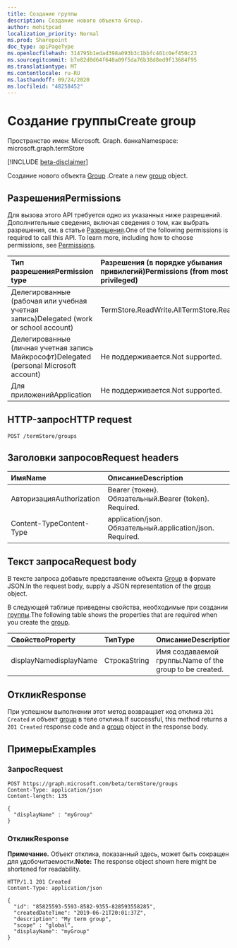 ```yaml
---
title: Создание группы
description: Создание нового объекта Group.
author: mohitpcad
localization_priority: Normal
ms.prod: Sharepoint
doc_type: apiPageType
ms.openlocfilehash: 314795b1edad398a093b3c1bbfc401c0ef450c23
ms.sourcegitcommit: b7e82d0d64f640a09f5da76b38d8ed9f13684f95
ms.translationtype: MT
ms.contentlocale: ru-RU
ms.lasthandoff: 09/24/2020
ms.locfileid: "48258452"
---
```

# <a name="create-group"></a><span data-ttu-id="9505e-103">Создание группы</span><span class="sxs-lookup"><span data-stu-id="9505e-103">Create group</span></span>
<span data-ttu-id="9505e-104">Пространство имен: Microsoft. Graph. банка</span><span class="sxs-lookup"><span data-stu-id="9505e-104">Namespace: microsoft.graph.termStore</span></span>

[!INCLUDE [beta-disclaimer](../../includes/beta-disclaimer.md)]

<span data-ttu-id="9505e-105">Создание нового объекта [Group](../resources/termstore-group.md) .</span><span class="sxs-lookup"><span data-stu-id="9505e-105">Create a new [group](../resources/termstore-group.md) object.</span></span>

## <a name="permissions"></a><span data-ttu-id="9505e-106">Разрешения</span><span class="sxs-lookup"><span data-stu-id="9505e-106">Permissions</span></span>
<span data-ttu-id="9505e-p101">Для вызова этого API требуется одно из указанных ниже разрешений. Дополнительные сведения, включая сведения о том, как выбрать разрешения, см. в статье [Разрешения](/graph/permissions-reference).</span><span class="sxs-lookup"><span data-stu-id="9505e-p101">One of the following permissions is required to call this API. To learn more, including how to choose permissions, see [Permissions](/graph/permissions-reference).</span></span>

|<span data-ttu-id="9505e-109">Тип разрешения</span><span class="sxs-lookup"><span data-stu-id="9505e-109">Permission type</span></span>|<span data-ttu-id="9505e-110">Разрешения (в порядке убывания привилегий)</span><span class="sxs-lookup"><span data-stu-id="9505e-110">Permissions (from most to least privileged)</span></span>|
|:---|:---|
|<span data-ttu-id="9505e-111">Делегированные (рабочая или учебная учетная запись)</span><span class="sxs-lookup"><span data-stu-id="9505e-111">Delegated (work or school account)</span></span> |<span data-ttu-id="9505e-112">TermStore.ReadWrite.All</span><span class="sxs-lookup"><span data-stu-id="9505e-112">TermStore.ReadWrite.All</span></span> |
|<span data-ttu-id="9505e-113">Делегированные (личная учетная запись Майкрософт)</span><span class="sxs-lookup"><span data-stu-id="9505e-113">Delegated (personal Microsoft account)</span></span> | <span data-ttu-id="9505e-114">Не поддерживается.</span><span class="sxs-lookup"><span data-stu-id="9505e-114">Not supported.</span></span>    |
|<span data-ttu-id="9505e-115">Для приложений</span><span class="sxs-lookup"><span data-stu-id="9505e-115">Application</span></span> | <span data-ttu-id="9505e-116">Не поддерживается.</span><span class="sxs-lookup"><span data-stu-id="9505e-116">Not supported.</span></span> |

## <a name="http-request"></a><span data-ttu-id="9505e-117">HTTP-запрос</span><span class="sxs-lookup"><span data-stu-id="9505e-117">HTTP request</span></span>

<!-- {
  "blockType": "ignored"
}
-->

``` http
POST /termStore/groups
```

## <a name="request-headers"></a><span data-ttu-id="9505e-118">Заголовки запросов</span><span class="sxs-lookup"><span data-stu-id="9505e-118">Request headers</span></span>
|<span data-ttu-id="9505e-119">Имя</span><span class="sxs-lookup"><span data-stu-id="9505e-119">Name</span></span>|<span data-ttu-id="9505e-120">Описание</span><span class="sxs-lookup"><span data-stu-id="9505e-120">Description</span></span>|
|:---|:---|
|<span data-ttu-id="9505e-121">Авторизация</span><span class="sxs-lookup"><span data-stu-id="9505e-121">Authorization</span></span>|<span data-ttu-id="9505e-p102">Bearer {токен}. Обязательный.</span><span class="sxs-lookup"><span data-stu-id="9505e-p102">Bearer {token}. Required.</span></span>|
|<span data-ttu-id="9505e-124">Content-Type</span><span class="sxs-lookup"><span data-stu-id="9505e-124">Content-Type</span></span>|<span data-ttu-id="9505e-p103">application/json. Обязательный.</span><span class="sxs-lookup"><span data-stu-id="9505e-p103">application/json. Required.</span></span>|

## <a name="request-body"></a><span data-ttu-id="9505e-127">Текст запроса</span><span class="sxs-lookup"><span data-stu-id="9505e-127">Request body</span></span>
<span data-ttu-id="9505e-128">В тексте запроса добавьте представление объекта [Group](../resources/termstore-group.md) в формате JSON.</span><span class="sxs-lookup"><span data-stu-id="9505e-128">In the request body, supply a JSON representation of the [group](../resources/termstore-group.md) object.</span></span>

<span data-ttu-id="9505e-129">В следующей таблице приведены свойства, необходимые при создании [группы](../resources/termstore-group.md).</span><span class="sxs-lookup"><span data-stu-id="9505e-129">The following table shows the properties that are required when you create the [group](../resources/termstore-group.md).</span></span>

|<span data-ttu-id="9505e-130">Свойство</span><span class="sxs-lookup"><span data-stu-id="9505e-130">Property</span></span>|<span data-ttu-id="9505e-131">Тип</span><span class="sxs-lookup"><span data-stu-id="9505e-131">Type</span></span>|<span data-ttu-id="9505e-132">Описание</span><span class="sxs-lookup"><span data-stu-id="9505e-132">Description</span></span>|
|:---|:---|:---|
|<span data-ttu-id="9505e-133">displayName</span><span class="sxs-lookup"><span data-stu-id="9505e-133">displayName</span></span>|<span data-ttu-id="9505e-134">Строка</span><span class="sxs-lookup"><span data-stu-id="9505e-134">String</span></span>|<span data-ttu-id="9505e-135">Имя создаваемой группы.</span><span class="sxs-lookup"><span data-stu-id="9505e-135">Name of the group to be created.</span></span>|



## <a name="response"></a><span data-ttu-id="9505e-136">Отклик</span><span class="sxs-lookup"><span data-stu-id="9505e-136">Response</span></span>

<span data-ttu-id="9505e-137">При успешном выполнении этот метод возвращает код отклика `201 Created` и объект [group](../resources/termstore-group.md) в теле отклика.</span><span class="sxs-lookup"><span data-stu-id="9505e-137">If successful, this method returns a `201 Created` response code and a [group](../resources/termstore-group.md) object in the response body.</span></span>

## <a name="examples"></a><span data-ttu-id="9505e-138">Примеры</span><span class="sxs-lookup"><span data-stu-id="9505e-138">Examples</span></span>

### <a name="request"></a><span data-ttu-id="9505e-139">Запрос</span><span class="sxs-lookup"><span data-stu-id="9505e-139">Request</span></span>
<!-- {
  "blockType": "request",
  "displayName": "myGroup"
}-->

``` http
POST https://graph.microsoft.com/beta/termStore/groups
Content-Type: application/json
Content-length: 135

{
  "displayName" : "myGroup"
}
```


### <a name="response"></a><span data-ttu-id="9505e-140">Отклик</span><span class="sxs-lookup"><span data-stu-id="9505e-140">Response</span></span>
<span data-ttu-id="9505e-141">**Примечание.** Объект отклика, показанный здесь, может быть сокращен для удобочитаемости.</span><span class="sxs-lookup"><span data-stu-id="9505e-141">**Note:** The response object shown here might be shortened for readability.</span></span>
<!-- {
  "blockType": "response",
  "truncated": true,
  "@odata.type": "microsoft.graph.termStore.group"
}-->

``` http
HTTP/1.1 201 Created
Content-Type: application/json

{
  "id": "85825593-5593-8582-9355-828593558285",
  "createdDateTime": "2019-06-21T20:01:37Z",
  "description": "My term group",
  "scope" : "global",
  "displayName": "myGroup"  
}
```

<!--
{
  "type": "#page.annotation",
  "description": "Create a termGroup entity in termStore",
  "keywords": "term,termStore",
  "section": "documentation",
  "tocPath": "termStore/Create termGroup",
  "suppressions": [
  ]
}
-->


